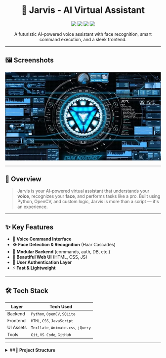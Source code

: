 <h1 align="center">🤖 Jarvis - AI Virtual Assistant</h1>

<p align="center">
  <img src="https://img.shields.io/github/languages/top/Ayush-Goel20/Jarvis?style=for-the-badge" />
  <img src="https://img.shields.io/github/license/Ayush-Goel20/Jarvis?style=for-the-badge" />
  <img src="https://img.shields.io/github/repo-size/Ayush-Goel20/Jarvis?style=for-the-badge" />
  <img src="https://img.shields.io/badge/PRs-Welcome-green?style=for-the-badge" />
</p>

<p align="center">
  A futuristic AI-powered voice assistant with face recognition, smart command execution, and a sleek frontend.
</p>

---
## 🖼️ Screenshots
![Jarvis](./frontend/assets/img/jarvis.jpg)

---

## 🧠 Overview

> Jarvis is your AI-powered virtual assistant that understands your **voice**, recognizes your **face**, and performs tasks like a pro. Built using Python, OpenCV, and custom logic, Jarvis is more than a script — it's an experience.

---

## ✨ Key Features

- 🎤 **Voice Command Interface**
- 👁️ **Face Detection & Recognition** (Haar Cascades)
- 📂 **Modular Backend** (commands, auth, DB, etc.)
- 🎨 **Beautiful Web UI** (HTML, CSS, JS)
- 🔐 **User Authentication Layer**
- ⚡ **Fast & Lightweight**

---

## 🛠 Tech Stack

| Layer     | Tech Used                          |
|-----------|------------------------------------|
| Backend   | `Python`, `OpenCV`, `SQLite`       |
| Frontend  | `HTML`, `CSS`, `JavaScript`        |
| UI Assets | `Texllate`, `Animate.css`, `jQuery`|
| Tools     | `Git`, `VS Code`, `GitHub`         |

---

<details>
<summary>##📁 <b>Project Structure</b></summary>

<br>

```bash
├── __pycache__/                          # Compiled Python files
│   └── main.cpython-*.pyc
│
├── backend/                              # Backend logic and services
│   ├── auth/                             # Face recognition module
│   │   ├── samples/                      # Sample images for training
│   │   ├── trainer/                      # Trained face data
│   │   │   └── trainer.yml
│   │   ├── haarcascade_frontalface_default.xml  # Face detection model
│   │   ├── recognize.py                  # Face recognition logic
│   │   ├── sample.py                     # Image capture script
│   │   └── trainer.py                    # Training script
│   │
│   ├── command.py                        # Voice command processing
│   ├── config.py                         # Configuration file
│   ├── cookie.json                       # Session or cookie storage
│   ├── db.py                             # Database (e.g., SQLite) operations
│   ├── feature.py                        # Feature extraction or analysis
│   └── helper.py                         # Common utility functions
│
├── env.jarvis/                           # Python virtual environment (ignored)
│
├── frontend/                             # Web frontend files
│   ├── assets/
│   │   ├── audio/                        # Audio feedback files
│   │   ├── img/                          # Image assets for UI
│   │   └── vendor/
│   │       └── texllate/
│   │           ├── animate.css
│   │           ├── jquery.fittext.js
│   │           ├── jquery.lettering.js
│   │           └── style.css
│   │
│   ├── controller.js                     # JS controller for UI logic
│   ├── index.html                        # UI entry page
│   ├── main.js                           # Main logic script
│   ├── script.js                         # Additional scripts
│   └── style.css                         # Frontend styles
│
├── run.py                                # Main launcher script
├── .gitignore                            # Files/folders ignored by Git
└── README.md                             # Project documentation
</details>
---

## 🚀 Getting Started

### 🔧 Requirements

- Python 3.8+
- OpenCV
- PyAudio
- Flask

### 🧪 Setup Instructions

```bash
# 1. Clone the Repository
git clone https://github.com/Ayush-Goel20/Jarvis.git
cd Jarvis

# 2. Install Dependencies
pip install -r requirements.txt

# 3. Run the Assistant
python run.py
